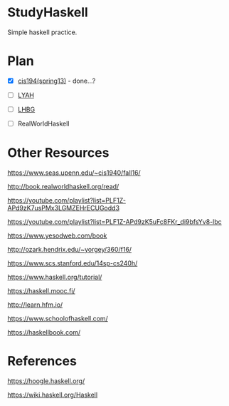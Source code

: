 # StudyHaskell

Simple haskell practice.

# Plan

 - [x] [cis194(spring13)](./cis194spring13) - done...?
 - [ ] [LYAH](./LYAH)
 - [ ] [LHBG](./LHBG)
 - [ ] RealWorldHaskell


 # Other Resources

 https://www.seas.upenn.edu/~cis1940/fall16/
 
 http://book.realworldhaskell.org/read/
 
 https://youtube.com/playlist?list=PLF1Z-APd9zK7usPMx3LGMZEHrECUGodd3
 
 https://youtube.com/playlist?list=PLF1Z-APd9zK5uFc8FKr_di9bfsYv8-lbc
  
 https://www.yesodweb.com/book



 
 http://ozark.hendrix.edu/~yorgey/360/f16/
 
 https://www.scs.stanford.edu/14sp-cs240h/
 
 https://www.haskell.org/tutorial/
 
 https://haskell.mooc.fi/
 
 http://learn.hfm.io/
 
 https://www.schoolofhaskell.com/
 
 https://haskellbook.com/

# References

https://hoogle.haskell.org/

https://wiki.haskell.org/Haskell
